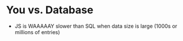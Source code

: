# You vs. Database
* JS is WAAAAAY slower than SQL when data size is large (1000s or millions of entries)